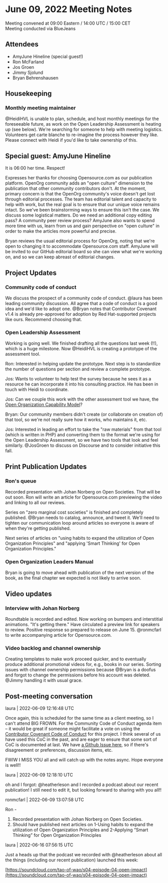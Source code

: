 # June 09, 2022 Meeting Notes

Meeting convened at 09:00 Eastern / 14:00 UTC / 15:00 CET  
Meeting conducted via BlueJeans

## Attendees

- AmyJune Hineline (special guest!)
- Ron McFarland
- Jos Groen
- Jimmy Sjolund
- Bryan Behrenshausen

## Housekeeping

### Monthly meeting maintainer
@HeidiHVL is unable to plan, schedule, and host monthly meetings for the foreseeable future, as work on the Open Leadership Assessment is heating up (see below). We're searching for someone to help with meeting logistics. Volunteers get carte blanche to re-imagine the process however they like. Please connect with Heidi if you'd like to take ownership of this.

## Special guest: AmyJune Hineline

It is 06:00 her time. Respect!

Expresses her thanks for choosing Opensource.com as our publication platform. OpenOrg community adds an "open culture" dimension to the publication that other community contributors don't. At the moment, primary concern is that the OpenOrg community's voice doesn't get lost through editorial processes. The team has editorial talent and capacity to help with work, but the real goal is to ensure that our unique voice remains intact. So we've been brainstorming ways to ensure this isn't the case. We discuss some logistical matters. Do we need an additional copy editing pass? A community peer review process? AmyJune also wants to spend more time with us, learn from us and gain perspective on "open culture" in order to make the articles more powerful and precise.

Bryan reviews the usual editorial process for OpenOrg, noting that we're open to changing it to accommodate Opensource.com staff. AmyJune will be invited to our GitHub editorial board so she can view what we're working on, and so we can keep abreast of editorial changes.

## Project Updates

### Community code of conduct

We discuss the prospect of a community code of conduct. @laura has been leading community discussion. All agree that a code of conduct is a good idea and we'd like to adopt one. @Bryan notes that Contributor Covenant v1.4 is already pre-approved for adoption by Red Hat-supported projects like ours. Recommend choosing that.

### Open Leadership Assessment

Working is going well. We finished drafting all the questions last week (!!), which is a huge milestone. Now @HeidiHVL is creating a prototype of the assessment tool. 

Ron: Interested in helping update the prototype. Next step is to standardize the number of questions per section and review a complete prototype.

Jos: Wants to volunteer to help test the survey because he sees it as a resource he can incorporate it into his consulting practice. He has been in touch with Heidi to coordinate.

Jos: Can we couple this work with the other assessment tool we have, the [Open Organization Capability Model](https://www.ready-to-innovate.com/openorg/)?

Bryan: Our community members didn't create (or collaborate on creation of) that tool, so we're not really sure how it works, who maintains it, etc.

Jos: Interested in leading an effort to take the "raw materials" from that tool (which is written in PHP) and converting them to the format we're using for the Open Leadership Assessment, so we have two tools that look and feel similarly. @JosGroen to discuss on Discourse and to consider initiative this fall.

## Print Publication Updates

### Ron's queue
Recorded presentation with Johan Norberg on Open Societies. That will be out soon. Ron will write an article for Opensource.com previewing the video and linking to all our reviews.

Series on "zero marginal cost societies" is finished and completely published. @Bryan needs to catalog, announce, and tweet it. We'll need to tighten our communication loop around articles so everyone is aware of when they're getting published.

Next series of articles on "using habits to expand the utilization of Open Organization Principles" and "applying 'Smart Thinking' for Open Organization Principles."

### Open Organization Leaders Manual
Bryan is going to move ahead with publication of the next version of the book, as the final chapter we expected is not likely to arrive soon.

## Video updates
### Interview with Johan Norberg
Roundtable is recorded and edited. Now working on bumpers and interstitial animations. "It's getting there." Have circulated a preview link for speakers to review. Positive response so prepared to release on June 15. @ronmcfarl to write accompanying article for Opensource.com.

### Video backlog and channel ownership
Creating templates to make work proceed quicker, and to eventually produce additional promotional videos for, e.g., books in our series. Sorting issues with channel ownership permissions because @Bryan is a doofus and forgot to change the permissions before his account was deleted. @Jimmy handling it with usual grace.

## Post-meeting conversation

laura | 2022-06-09 12:16:48 UTC

Once again, this is scheduled for the same time as a client meeting, so I can't attend BIG FROWN. For the Community Code of Conduct agenda item – it would be great if someone might facilitate a vote on using the [Contributor Covenant Code of Conduct](https://www.contributor-covenant.org/version/2/1/code_of_conduct/) for this project. I think several of us have used this CoC in the past, and are eager to ensure that some sort of CoC is documented at last. We have [a Github Issue here](https://github.com/open-organization/governance/issues/9), so if there's disagreement or preferences, discussion items, etc.

FWIW I MISS YOU all and will catch up with the notes async. Hope everyone is well!!

laura | 2022-06-09 12:18:10 UTC

oh and I forgot: @heatherleson and I recorded a podcast about our recent publication! I still need to edit it, but looking forward to sharing with you all!!

ronmcfarl | 2022-06-09 13:07:58 UTC

Ron -
1.  Recorded presentation with Johan Norberg on Open Societies.
2.  Should have published next articles on 1-Using habits to expand the utilization 
of Open Organization Principles and 2-Applying “Smart Thinking” for Open Organization Principles

laura | 2022-06-16 07:56:15 UTC

Just a heads up that the podcast we recorded with @heatherleson about all the things (including our recent publication) launched this week:

[https://soundcloud.com/tao-of-wao/s04-episode-04-open-impact](https://soundcloud.com/tao-of-wao/s04-episode-04-open-impact)
